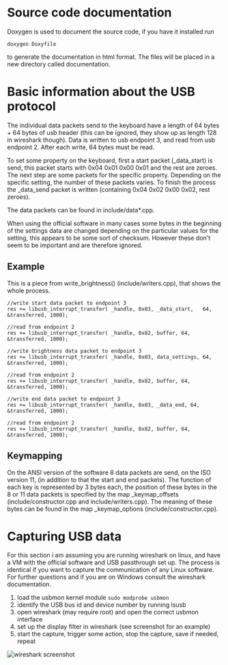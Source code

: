 # Source code documentation
Doxygen is used to document the source code, if you have it installed run
```
doxygen Doxyfile
```
to generate the documentation in html format. The files will be placed in a new directory called documentation.

# Basic information about the USB protocol

The individual data packets send to the keyboard have a length of 64 bytes + 64 bytes of usb header (this can be ignored, they show up as length 128 in wireshark though).
Data is written to usb endpoint 3, and read from usb endpoint 2. After each write, 64 bytes must be read.

To set some property on the keyboard, first a start packet (_data_start) is send, this packet starts with 0x04 0x01 0x00 0x01 and the rest are zeroes.
The next step are some packets for the specific property. Depending on the specific setting, the number of these packets varies.
To finish the process the _data_send packet is written (containing 0x04 0x02 0x00 0x02, rest zeroes).

The data packets can be found in include/data*.cpp.

When using the official software in many cases some bytes in the beginning of the settings data are changed depending on the particular values for the setting, this appears to be some sort of checksum. However these don't seem to be important and are therefore ignored.

## Example
This is a piece from write_brightness() (include/writers.cpp), that shows the whole process.

```
//write start data packet to endpoint 3
res += libusb_interrupt_transfer( _handle, 0x03, _data_start,	64, &transferred, 1000);

//read from endpoint 2
res += libusb_interrupt_transfer( _handle, 0x82, buffer, 64, &transferred, 1000);

//write brightness data packet to endpoint 3
res += libusb_interrupt_transfer( _handle, 0x03, data_settings, 64, &transferred, 1000);

//read from endpoint 2
res += libusb_interrupt_transfer( _handle, 0x82, buffer, 64, &transferred, 1000);

//write end data packet to endpoint 3
res += libusb_interrupt_transfer( _handle, 0x03, _data_end, 64, &transferred, 1000);

//read from endpoint 2
res += libusb_interrupt_transfer( _handle, 0x82, buffer, 64, &transferred, 1000);
```

## Keymapping

On the ANSI version of the software 8 data packets are send, on the ISO version 11, (in addition to that the start and end packets). The function of each key is represented by 3 bytes each, the position of these bytes in the 8 or 11 data packets is specified by the map _keymap_offsets (include/constructor.cpp and include/writers.cpp). The meaning of these bytes can be found in the map _keymap_options (include/constructor.cpp).

# Capturing USB data

For this section i am assuming you are running wireshark on linux, and have a VM with the official software and USB passthrough set up. The process is identical if you want to capture the communication of any Linux software.
For further questions and if you are on Windows consult the wireshark documentation.

1. load the usbmon kernel module ``sudo modprobe usbmon``
2. identify the USB bus id and device number by running lsusb
3. open wireshark (may require root) and open the correct usbmon interface
4. set up the display filter in wireshark (see screenshot for an example)
5. start the capture, trigger some action, stop the capture, save if needed, repeat

![wireshark screenshot](https://github.com/dokutan/rgb_keyboard/raw/master/doc/screenshot-wireshark.png "wireshark screenshot")
